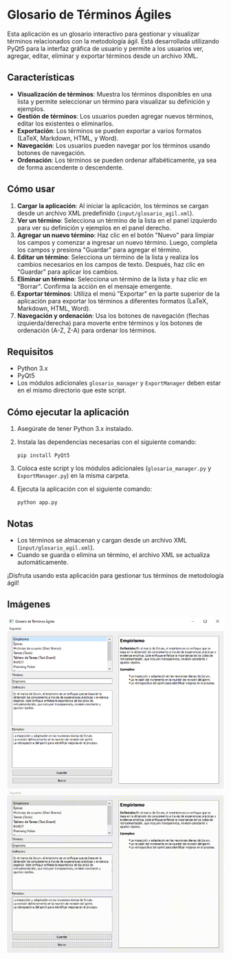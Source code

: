 # Glosario de Términos Ágiles

Esta aplicación es un glosario interactivo para gestionar y visualizar términos relacionados con la metodología ágil. Está desarrollada utilizando PyQt5 para la interfaz gráfica de usuario y permite a los usuarios ver, agregar, editar, eliminar y exportar términos desde un archivo XML.

## Características

- **Visualización de términos**: Muestra los términos disponibles en una lista y permite seleccionar un término para visualizar su definición y ejemplos.
- **Gestión de términos**: Los usuarios pueden agregar nuevos términos, editar los existentes o eliminarlos.
- **Exportación**: Los términos se pueden exportar a varios formatos (LaTeX, Markdown, HTML, y Word).
- **Navegación**: Los usuarios pueden navegar por los términos usando botones de navegación.
- **Ordenación**: Los términos se pueden ordenar alfabéticamente, ya sea de forma ascendente o descendente.

## Cómo usar

1. **Cargar la aplicación**: Al iniciar la aplicación, los términos se cargan desde un archivo XML predefinido (`input/glosario_agil.xml`).
2. **Ver un término**: Selecciona un término de la lista en el panel izquierdo para ver su definición y ejemplos en el panel derecho.
3. **Agregar un nuevo término**: Haz clic en el botón "Nuevo" para limpiar los campos y comenzar a ingresar un nuevo término. Luego, completa los campos y presiona "Guardar" para agregar el término.
4. **Editar un término**: Selecciona un término de la lista y realiza los cambios necesarios en los campos de texto. Después, haz clic en "Guardar" para aplicar los cambios.
5. **Eliminar un término**: Selecciona un término de la lista y haz clic en "Borrar". Confirma la acción en el mensaje emergente.
6. **Exportar términos**: Utiliza el menú "Exportar" en la parte superior de la aplicación para exportar los términos a diferentes formatos (LaTeX, Markdown, HTML, Word).
7. **Navegación y ordenación**: Usa los botones de navegación (flechas izquierda/derecha) para moverte entre términos y los botones de ordenación (A-Z, Z-A) para ordenar los términos.

## Requisitos

- Python 3.x
- PyQt5
- Los módulos adicionales `glosario_manager` y `ExportManager` deben estar en el mismo directorio que este script.

## Cómo ejecutar la aplicación

1. Asegúrate de tener Python 3.x instalado.
2. Instala las dependencias necesarias con el siguiente comando:

    ```shell
    pip install PyQt5
    ```

3. Coloca este script y los módulos adicionales (`glosario_manager.py` y `ExportManager.py`) en la misma carpeta.
4. Ejecuta la aplicación con el siguiente comando:

    ```shell
    python app.py
    ```

## Notas

- Los términos se almacenan y cargan desde un archivo XML (`input/glosario_agil.xml`).
- Cuando se guarda o elimina un término, el archivo XML se actualiza automáticamente.

¡Disfruta usando esta aplicación para gestionar tus términos de metodología ágil!

## Imágenes
![Captura de pantalla 1](images/captura1.png)
![Captura de pantalla 2](images/captura2.gif)